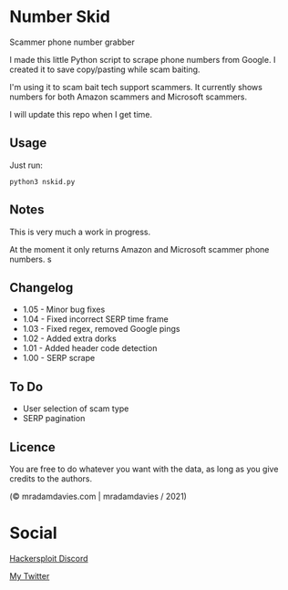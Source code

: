 # Number Skid
Scammer phone number grabber

I made this little Python script to scrape phone numbers from Google. I created it to save copy/pasting while scam baiting.

I'm using it to scam bait tech support scammers. It currently shows numbers for both Amazon scammers and Microsoft scammers. 

I will update this repo when I get time. 


## Usage
Just run:

`python3 nskid.py`



## Notes
This is very much a work in progress. 

At the moment it only returns Amazon and Microsoft scammer phone numbers. s





## Changelog
* 1.05 - Minor bug fixes
* 1.04 - Fixed incorrect SERP time frame
* 1.03 - Fixed regex, removed Google pings
* 1.02 - Added extra dorks
* 1.01 - Added header code detection
* 1.00 - SERP scrape


## To Do
* User selection of scam type
* SERP pagination


## Licence
You are free to do whatever you want with the data, as long as you give credits to the authors.

(© mradamdavies.com | mradamdavies / 2021)

# Social
[Hackersploit Discord](https://discord.gg/hackersploit)

[My Twitter](https://twitter.com/mradamdavies)
